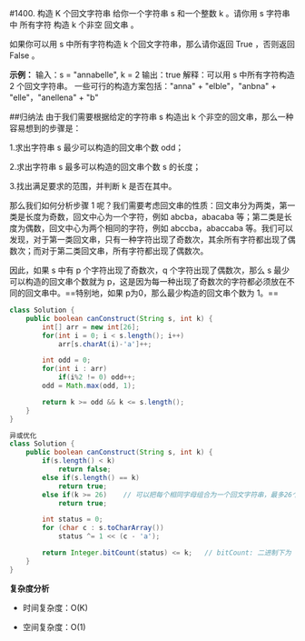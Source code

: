 #1400. 构造 K 个回文字符串
给你一个字符串 s 和一个整数 k 。请你用 s 字符串中 所有字符 构造 k 个非空 回文串 。

如果你可以用 s 中所有字符构造 k 个回文字符串，那么请你返回 True ，否则返回 False 。

**示例：**
输入：s = "annabelle", k = 2
输出：true
解释：可以用 s 中所有字符构造 2 个回文字符串。
一些可行的构造方案包括："anna" + "elble"，"anbna" + "elle"，"anellena" + "b"

##归纳法
由于我们需要根据给定的字符串 s 构造出 k 个非空的回文串，那么一种容易想到的步骤是：

1.求出字符串 s 最少可以构造的回文串个数 odd；

2.求出字符串 s 最多可以构造的回文串个数 s 的长度；

3.找出满足要求的范围，并判断 k 是否在其中。

那么我们如何分析步骤 1 呢？我们需要考虑回文串的性质：回文串分为两类，第一类是长度为奇数，回文中心为一个字符，例如 abcba，abacaba 等；第二类是长度为偶数，回文中心为两个相同的字符，例如 abccba，abaccaba 等。我们可以发现，对于第一类回文串，只有一种字符出现了奇数次，其余所有字符都出现了偶数次；而对于第二类回文串，所有字符都出现了偶数次。

因此，如果 s 中有 p 个字符出现了奇数次，q 个字符出现了偶数次，那么 s 最少可以构造的回文串个数就为 p，这是因为每一种出现了奇数次的字符都必须放在不同的回文串中。==特别地，如果 p为0，那么最少构造的回文串个数为 1。==

```java
class Solution {
    public boolean canConstruct(String s, int k) {
        int[] arr = new int[26];
        for(int i = 0; i < s.length(); i++)
            arr[s.charAt(i)-'a']++;

        int odd = 0;
        for(int i : arr)
            if(i%2 != 0) odd++;
        odd = Math.max(odd, 1);

        return k >= odd && k <= s.length();
    }
}
```
```java
异或优化
class Solution {
    public boolean canConstruct(String s, int k) {
        if(s.length() < k)
            return false;
        else if(s.length() == k)
            return true;
        else if(k >= 26)	// 可以把每个相同字母组合为一个回文字符串，最多26个
            return true;

        int status = 0;
        for (char c : s.toCharArray())
            status ^= 1 << (c - 'a');

        return Integer.bitCount(status) <= k;	// bitCount: 二进制下为 1 的位的个数
    }
}
```
**复杂度分析**

- 时间复杂度：O(K)

- 空间复杂度：O(1)